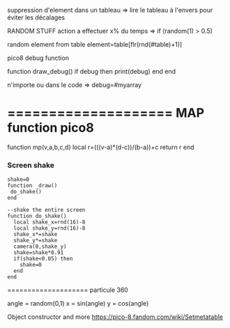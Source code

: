 suppression d'element dans un tableau
=> lire le tableau à l'envers pour éviter les décalages

RANDOM STUFF
action a effectuer x% du temps
=> if (random(1) > 0.5)

random element from table
element=table[flr(rnd(#table)+1)]


pico8 debug function

function draw_debug()
 if debug then
  print(debug)
 end
end

n'importe ou dans le code
=> debug=#myarray

====================
 MAP function pico8
====================
function mp(v,a,b,c,d)
 local r=(((v-a)*(d-c))/(b-a))+c
 return r
end

### Screen shake
```
shake=0
function _draw()
 do_shake()
end

--shake the entire screen
function do_shake()
  local shake_x=rnd(16)-8
  local shake_y=rnd(16)-8
  shake_x*=shake
  shake_y*=shake
  camera(0,shake_y)
  shake=shake*0.91
  if(shake<0.05) then
    shake=0
  end
end
```


====================
particule 360

angle = random(0,1)
x = sin(angle)
y = cos(angle)


Object constructor and more
https://pico-8.fandom.com/wiki/Setmetatable
